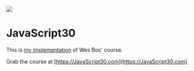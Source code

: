 ![](https://javascript30.com/images/JS3-social-share.png)

# JavaScript30

This is [my implementation](https://jp-javascript30-course.herokuapp.com/) of Wes Bos' course.

Grab the course at [https://JavaScript30.com](https://JavaScript30.com)


